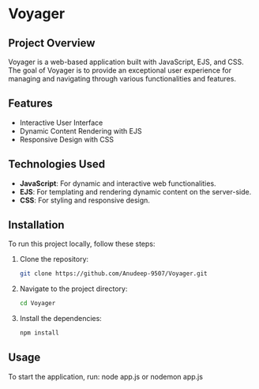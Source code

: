 # Voyager

## Project Overview
Voyager is a web-based application built with JavaScript, EJS, and CSS. The goal of Voyager is to provide an exceptional user experience for managing and navigating through various functionalities and features.

## Features
- Interactive User Interface
- Dynamic Content Rendering with EJS
- Responsive Design with CSS

## Technologies Used
- **JavaScript**: For dynamic and interactive web functionalities.
- **EJS**: For templating and rendering dynamic content on the server-side.
- **CSS**: For styling and responsive design.

## Installation
To run this project locally, follow these steps:

1. Clone the repository:
    ```bash
    git clone https://github.com/Anudeep-9507/Voyager.git
    ```
2. Navigate to the project directory:
    ```bash
    cd Voyager
    ```
3. Install the dependencies:
    ```bash
    npm install
    ```

## Usage
To start the application, run:
node app.js or nodemon app.js
